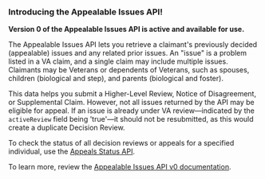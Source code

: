 ### Introducing the Appealable Issues API!

**Version 0 of the Appealable Issues API is active and available for use.**

The Appealable Issues API lets you retrieve a claimant's previously decided (appealable) issues and any related prior issues. An "issue" is a problem listed in a VA claim, and a single claim may include multiple issues. Claimants may be Veterans or dependents of Veterans, such as spouses, children (biological and step), and parents (biological and foster).

This data helps you submit a Higher-Level Review, Notice of Disagreement, or Supplemental Claim. However, not all issues returned by the API may be eligible for appeal. If an issue is already under VA review—indicated by the `activeReview` field being 'true'—it should not be resubmitted, as this would create a duplicate Decision Review.

To check the status of all decision reviews or appeals for a specified individual, use the [Appeals Status API](https://developer.va.gov/explore/api/appeals-status).

To learn more, review the [Appealable Issues API v0 documentation](https://developer.va.gov/explore/api/appealable-issues/docs).
